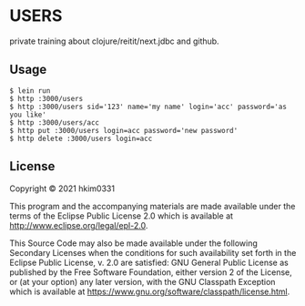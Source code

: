 # USERS

private training about clojure/reitit/next.jdbc and github.

## Usage

```shell
$ lein run
$ http :3000/users
$ http :3000/users sid='123' name='my name' login='acc' password='as you like'
$ http :3000/users/acc
$ http put :3000/users login=acc password='new password'
$ http delete :3000/users login=acc
```

## License

Copyright © 2021 hkim0331

This program and the accompanying materials are made available under the
terms of the Eclipse Public License 2.0 which is available at
http://www.eclipse.org/legal/epl-2.0.

This Source Code may also be made available under the following Secondary
Licenses when the conditions for such availability set forth in the Eclipse
Public License, v. 2.0 are satisfied: GNU General Public License as published by
the Free Software Foundation, either version 2 of the License, or (at your
option) any later version, with the GNU Classpath Exception which is available
at https://www.gnu.org/software/classpath/license.html.
